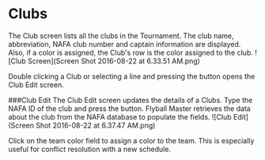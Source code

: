 # Clubs
The Club screen lists all the clubs in the Tournament. The club name, abbreviation, NAFA club number and captain information are displayed. Also, if a color is assigned, the Club's row is the color assigned to the club.
![Club Screen](Screen Shot 2016-08-22 at 6.33.51 AM.png)

Double clicking a Club or selecting a line and pressing the <Edit> button opens the Club Edit screen.

###Club Edit
The Club Edit screen updates the details of a Clubs. Type the NAFA ID of the club and press the <Lookup> button. Flyball Master retrieves the data about the club from the NAFA database to populate the fields.
![Club Edit](Screen Shot 2016-08-22 at 6.37.47 AM.png)

Click on the team color field to assign a color to the team. This is especially useful for conflict resolution with a new schedule.
